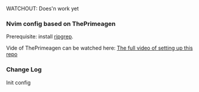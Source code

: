 WATCHOUT: Does'n work yet

###  Nvim config based on ThePrimeagen 
Prerequisite: install [ripgrep](https://github.com/BurntSushi/ripgrep).

Vide of ThePrimeagen can be watched here:
[The full video of setting up this repo](https://www.youtube.com/watch?v=w7i4amO_zaE)


### Change Log
Init config

